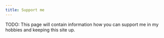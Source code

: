 ```yaml
---
title: Support me
---
```


TODO: This page will contain information how you can support me in my hobbies and keeping this site up.